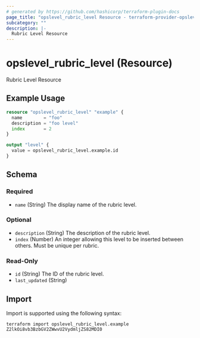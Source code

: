 ```yaml
---
# generated by https://github.com/hashicorp/terraform-plugin-docs
page_title: "opslevel_rubric_level Resource - terraform-provider-opslevel"
subcategory: ""
description: |-
  Rubric Level Resource
---
```


# opslevel_rubric_level (Resource)

Rubric Level Resource

## Example Usage

```terraform
resource "opslevel_rubric_level" "example" {
  name        = "foo"
  description = "foo level"
  index       = 2
}

output "level" {
  value = opslevel_rubric_level.example.id
}
```

<!-- schema generated by tfplugindocs -->
## Schema

### Required

- `name` (String) The display name of the rubric level.

### Optional

- `description` (String) The description of the rubric level.
- `index` (Number) An integer allowing this level to be inserted between others. Must be unique per rubric.

### Read-Only

- `id` (String) The ID of the rubric level.
- `last_updated` (String)

## Import

Import is supported using the following syntax:

```shell
terraform import opslevel_rubric_level.example Z2lkOi8vb3BzbGV2ZWwvU2VydmljZS82MDI0
```
